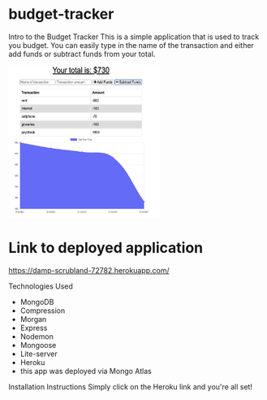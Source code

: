 # budget-tracker


Intro to the Budget Tracker
This is a simple application that is used to track you budget. You can easily type in the name of the transaction and either add funds or subtract funds from your total.

<img src="assets/budget.png" width="300px" height="300px" alt="screen shot">

# Link to deployed application

https://damp-scrubland-72782.herokuapp.com/

Technologies Used
- MongoDB
- Compression
- Morgan 
- Express
- Nodemon
- Mongoose  
- Lite-server
- Heroku
- this app was deployed via Mongo Atlas


Installation Instructions
Simply click on the Heroku link and you're all set!